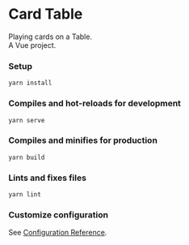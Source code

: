 # Card Table
Playing cards on a Table.  
A Vue project.

### Setup
```yarn install```
### Compiles and hot-reloads for development
```yarn serve```
### Compiles and minifies for production
```yarn build```
### Lints and fixes files
```yarn lint```
### Customize configuration
See [Configuration Reference](https://cli.vuejs.org/config/).
